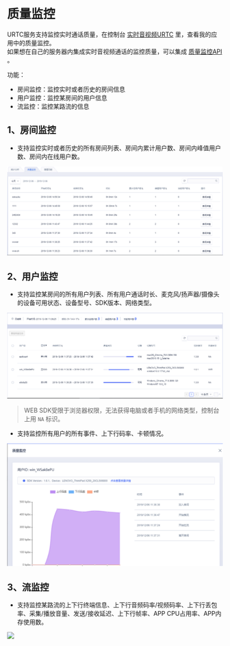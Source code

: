# 质量监控

URTC服务支持监控实时通话质量，在控制台 [实时音视频URTC](https://console.ucloud.cn/urtc/manage) 里，查看我的应用中的质量监控。    
如果想在自己的服务器内集成实时音视频通话的监控质量，可以集成 [质量监控API](https://docs.ucloud.cn/api/urtc-api/overview) 。


功能：  
  - 房间监控：监控实时或者历史的房间信息
  - 用户监控：监控某房间的用户信息
  - 流监控：监控某路流的信息
  
## 1、房间监控

  - 支持监控实时或者历史的所有房间列表、房间内累计用户数、房间内峰值用户数、房间内在线用户数。

  ![ ](/images/qualityImage/room.png)
  
## 2、用户监控
  
  - 支持监控某房间的所有用户列表、所有用户通话时长、麦克风/扬声器/摄像头的设备可用状态、设备型号、SDK版本、网络类型。    
  
  ![ ](/images/qualityImage/users.png)


> WEB SDK受限于浏览器权限，无法获得电脑或者手机的网络类型，控制台上用 `NA` 标识。

  - 支持监控所有用户的所有事件、上下行码率、卡顿情况。  

  ![ ](/images/qualityImage/userquality.png)
	 
## 3、流监控

  - 支持监控某路流的上下行终端信息、上下行音频码率/视频码率、上下行丢包率、采集/播放音量、发送/接收延迟、上下行帧率、APP CPU占用率、APP内存使用数。   

  ![ ](/images/qualityImage/userquality2png)



	 
  
  
